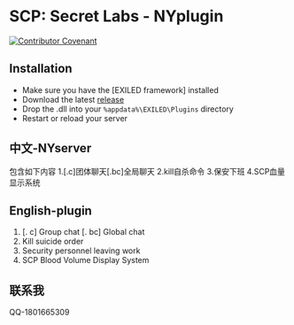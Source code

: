 # SCP:  Secret Labs - NYplugin
[![Contributor Covenant](https://img.shields.io/badge/Contributor%20Covenant-2.1-4baaaa.svg)](CODE_OF_CONDUCT.md)

## Installation
- Make sure you have the [EXILED framework] installed
- Download the latest [release](https://github.com/zochris/SCPSL-SpectatorDisabler/releases)
- Drop the .dll into your `%appdata%\EXILED\Plugins` directory 
- Restart or reload your server
  
## 中文-NYserver
包含如下内容
1.[.c]团体聊天[.bc]全局聊天
2.kill自杀命令
3.保安下班
4.SCP血量显示系统

## English-plugin
1. [. c] Group chat [. bc] Global chat
2. Kill suicide order
3. Security personnel leaving work
4. SCP Blood Volume Display System
   
## 联系我
QQ-1801665309
